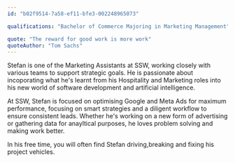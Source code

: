```yaml
---
id: "b02f9514-7a58-ef11-bfe3-002248965073"

qualifications: "Bachelor of Commerce Majoring in Marketing Management"

quote: "The reward for good work is more work"
quoteAuthor: "Tom Sachs"
---
```


[Editing your profile]: https://github.com/SSWConsulting/People/wiki/3.-Editing-your-profile

Stefan is one of the Marketing Assistants at SSW, working closely with various teams to support strategic goals. He is passionate about incoporating what he's learnt from his Hospitality and Marketing roles into his new world of software development and artificial intelligence. 

At SSW, Stefan is focused on optimising Google and Meta Ads for maximum performance, focusing on smart strategies and a diligent workflow to ensure consistent leads. Whether he's working on a new form of advertising or gathering data for anayltical purposes, he loves problem solving and making work better.

In his free time, you will often find Stefan driving,breaking and fixing his project vehicles.  


